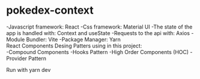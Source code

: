 # pokedex-context
-Javascript framework: React 
-Css framework: Material UI 
-The state of the app is handled with: Context and useState
-Requests to the api with: Axios
-Module Bundler: Vite 
-Package Manager: Yarn  
React Components Desing Patters using in this project:  
  -Compound Components 
  -Hooks Pattern 
  -High Order Components (HOC) 
  -Provider Pattern
 
 Run with yarn dev
